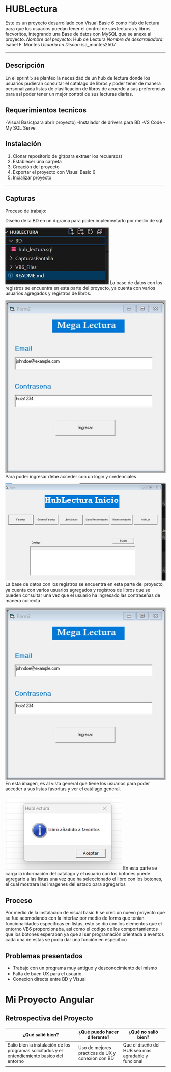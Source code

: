 # HUBLectura

Este es un proyecto desarrollado con Visual Basic 6 como Hub de lectura para que los usuarios puedan tener el control de sus lecturas y libros facvoritos, integrando una Base de datos con MySQL que se anexa al proyecto. 
*Nombre del proyecto*: Hub de Lectura
*Nombre de desarrolladora:* Isabel F. Montes
*Usuaria en Discor*: isa_montes2507

---

## Descripción
En el sprint 5 se planteo la necesidad de un hub  de lectura donde los usuarios pudieran consultar el catalago de libros y poder tener de manera personalizada listas de clasificación de libros de acuerdo a sus preferencias para así poder tener un mejor control de sus lecturas diarias. 


## Requerimientos tecnicos

-Visual Basic(para abrir proyecto)
-Instalador de drivers para BD
-VS Code
-My SQL Serve

## Instalación

1. Clonar repositorio de git(para extraer los recuersos)
2. Establecer una carpeta 
3. Creación del proyecto
4. Exportar el proyecto con Visual Basic 6 
6. Incializar proyecto

---

## Capturas

Proceso de trabajo:

Diseño de la BD en un  digrama para poder implementarlo por medio de sql. 

![ST1](./CapturasPantalla/HL2.jpg)
La base de datos con los registros se encuentra en esta parte del proyecto, ya cuenta con varios usuarios agregados y registros de libros.

![ST1](./CapturasPantalla/HL3.jpg)
Para poder ingresar debe acceder con un login  y credenciales

![ST1](./CapturasPantalla/HL1.jpg)
La base de datos con los registros se encuentra en esta parte del proyecto, ya cuenta con varios usuarios agregados y registros de libros que se pueden consultar una vez que el usuario ha ingresado las contraseñas de manera correcta

![ST1](./CapturasPantalla/HL3.jpg)
En esta imagen, es al vista general que tiene los usuarios para poder acceder a sus listas favoritas y ver el catálago general.

![ST1](./CapturasPantalla/HL5.jpg)
En esta parte se carga la información del catalago y el usuario con los botones puede agregarlo a las listas una vez que ha seleccionado el libro con los botones, el cual mostrara las imagenes del estado para agregarlos 




## Proceso

Por medio de la instalacion de visual basic 6 se creo un nuevo proyecto que se fue acomodando con la interfaz por medio de forms que tenian funcionalidades especificas en listas, esto se dio con los elementos que el entorno VB6 proporcionaba, asi como el codigo de los comportamientos que los botones esperaban ya que al ser programación orientada a eventos cada una de estas se podia dar una función en especifico

## Problemas presentados

- Trabajo con un programa muy antiguo y desconocimiento del mismo
- Falta de buen UX para el usuario
- Conexion directa entre BD y Visual


# Mi Proyecto Angular

## Retrospectiva del Proyecto

| ¿Qué salió bien? | ¿Qué puedo hacer diferente? | ¿Qué no salió bien? |
|------------------|-----------------------------|---------------------|
| Salio bien la instalación de los programas solicitados y el entendiemiento basico del entorno | Uso de mejores practicas de UX y conexion con  BD       | Que el diseño del HUB sea más agradable y funcional |
|                  |                             |                     |



